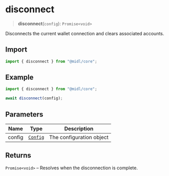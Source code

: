 # disconnect

> **disconnect**(`config`): `Promise<void>`

Disconnects the current wallet connection and clears associated accounts.

## Import

```ts
import { disconnect } from "@midl/core";
```

## Example

```ts
import { disconnect } from "@midl/core";

await disconnect(config);
```

## Parameters

| Name   | Type                                                            | Description              |
| ------ | --------------------------------------------------------------- | ------------------------ |
| config | [`Config`](../configuration.md#creating-a-configuration-object) | The configuration object |

## Returns

`Promise<void>` – Resolves when the disconnection is complete.
